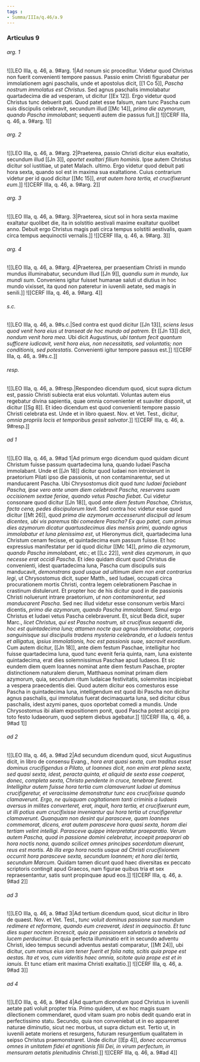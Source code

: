 ```yaml
---
tags : 
- Summa/IIIa/q.46/a.9
---
```


### Articulus 9

###### arg. 1
![[LEO IIIa, q. 46, a. 9#arg. 1|Ad nonum sic proceditur. Videtur quod Christus non fuerit convenienti tempore passus. Passio enim Christi figurabatur per immolationem agni paschalis, unde et apostolus dicit, [[1 Co 5]], *Pascha nostrum immolatus est Christus*. Sed agnus paschalis immolabatur quartadecima die ad vesperam, ut dicitur [[Ex 12]]. Ergo videtur quod Christus tunc debuerit pati. Quod patet esse falsum, nam tunc Pascha cum suis discipulis celebravit, secundum illud [[Mc 14]], *prima die azymorum, quando Pascha immolabant*; sequenti autem die passus fuit.]]
![[CERF IIIa, q. 46, a. 9#arg. 1]]

###### arg. 2
![[LEO IIIa, q. 46, a. 9#arg. 2|Praeterea, passio Christi dicitur eius exaltatio, secundum illud [[Jn 3]], *oportet exaltari filium hominis*. Ipse autem Christus dicitur sol iustitiae, ut patet Malach. ultimo. Ergo videtur quod debuit pati hora sexta, quando sol est in maxima sua exaltatione. Cuius contrarium videtur per id quod dicitur [[Mc 15]], *erat autem hora tertia, et crucifixerunt eum*.]]
![[CERF IIIa, q. 46, a. 9#arg. 2]]

###### arg. 3
![[LEO IIIa, q. 46, a. 9#arg. 3|Praeterea, sicut sol in hora sexta maxime exaltatur quolibet die, ita in solstitio aestivali maxime exaltatur quolibet anno. Debuit ergo Christus magis pati circa tempus solstitii aestivalis, quam circa tempus aequinoctii vernalis.]]
![[CERF IIIa, q. 46, a. 9#arg. 3]]

###### arg. 4
![[LEO IIIa, q. 46, a. 9#arg. 4|Praeterea, per praesentiam Christi in mundo mundus illuminabatur, secundum illud [[Jn 9]], *quandiu sum in mundo, lux mundi sum*. Conveniens igitur fuisset humanae saluti ut diutius in hoc mundo vixisset, ita quod non pateretur in iuvenili aetate, sed magis in senili.]]
![[CERF IIIa, q. 46, a. 9#arg. 4]]

###### s.c.
![[LEO IIIa, q. 46, a. 9#s.c.|Sed contra est quod dicitur [[Jn 13]], *sciens Iesus quod venit hora eius ut transeat de hoc mundo ad patrem*. Et [[Jn 13]] dicit, *nondum venit hora mea*. Ubi dicit Augustinus, *ubi tantum fecit quantum sufficere iudicavit, venit hora eius, non necessitatis, sed voluntatis; non conditionis, sed potestatis*. Convenienti igitur tempore passus est.]]
![[CERF IIIa, q. 46, a. 9#s.c.]]

###### resp.
![[LEO IIIa, q. 46, a. 9#resp.|Respondeo dicendum quod, sicut supra dictum est, passio Christi subiecta erat eius voluntati. Voluntas autem eius regebatur divina sapientia, quae omnia convenienter et suaviter disponit, ut dicitur [[Sg 8]]. Et ideo dicendum est quod convenienti tempore passio Christi celebrata est. Unde et in libro quaest. Nov. et Vet. Test., dicitur, *omnia propriis locis et temporibus gessit salvator*.]]
![[CERF IIIa, q. 46, a. 9#resp.]]

###### ad 1
![[LEO IIIa, q. 46, a. 9#ad 1|Ad primum ergo dicendum quod quidam dicunt Christum fuisse passum quartadecima luna, quando Iudaei Pascha immolabant. Unde et [[Jn 18]] dicitur quod Iudaei non introierunt in praetorium Pilati ipso die passionis, ut non contaminarentur, sed ut manducarent Pascha. Ubi Chrysostomus dicit quod *tunc Iudaei faciebant Pascha, ipse vero ante unam diem celebravit Pascha, reservans suam occisionem sextae feriae, quando vetus Pascha fiebat*. Cui videtur consonare quod dicitur [[Jn 18]], quod *ante diem festum Paschae, Christus, facta cena, pedes discipulorum lavit*. Sed contra hoc videtur esse quod dicitur [[Mt 26]], quod *prima die azymorum accesserunt discipuli ad Iesum dicentes, ubi vis paremus tibi comedere Pascha? Ex quo patet, cum primus dies azymorum dicatur quartusdecimus dies mensis primi, quando agnus immolabatur et luna plenissima est*, ut Hieronymus dicit, quartadecima luna Christum cenam fecisse, et quintadecima eum passum fuisse. Et hoc expressius manifestatur per id quod dicitur [[Mc 14]], *primo die azymorum, quando Pascha immolabant*, etc.; et [[Lc 22]], *venit dies azymorum, in quo necesse erat occidi Pascha*. Et ideo quidam dicunt quod Christus die convenienti, idest quartadecima luna, Pascha cum discipulis suis manducavit, *demonstrans quod usque ad ultimum diem non erat contrarius legi*, ut Chrysostomus dicit, super Matth., sed Iudaei, occupati circa procurationem mortis Christi, contra legem celebrationem Paschae in crastinum distulerunt. Et propter hoc de his dicitur quod in die passionis Christi noluerunt intrare praetorium, *ut non contaminarentur, sed manducarent Pascha*. Sed nec illud videtur esse consonum verbis Marci dicentis, *primo die azymorum, quando Pascha immolabant*. Simul ergo Christus et Iudaei vetus Pascha celebraverunt. Et, sicut Beda dicit, super Marc., *licet Christus, qui est Pascha nostrum, sit crucifixus sequenti die, hoc est quintadecima luna; attamen nocte qua agnus immolabatur, corporis sanguinisque sui discipulis tradens mysteria celebranda, et a Iudaeis tentus et alligatus, ipsius immolationis, hoc est passionis suae, sacravit exordium*. Cum autem dicitur, [[Jn 18]], ante diem festum Paschae, intelligitur hoc fuisse quartadecima luna, quod tunc evenit feria quinta, nam, luna existente quintadecima, erat dies solemnissimus Paschae apud Iudaeos. Et sic eundem diem quem Ioannes nominat ante diem festum Paschae, propter distinctionem naturalem dierum, Matthaeus nominat primam diem azymorum, quia, secundum ritum Iudaicae festivitatis, solemnitas incipiebat a vespera praecedentis diei. Quod autem dicitur eos comesturos esse Pascha in quintadecima luna, intelligendum est quod ibi Pascha non dicitur agnus paschalis, qui immolatus fuerat decimaquarta luna, sed dicitur cibus paschalis, idest azymi panes, quos oportebat comedi a mundis. Unde Chrysostomus ibi aliam expositionem ponit, quod Pascha potest accipi pro toto festo Iudaeorum, quod septem diebus agebatur.]]
![[CERF IIIa, q. 46, a. 9#ad 1]]

###### ad 2
![[LEO IIIa, q. 46, a. 9#ad 2|Ad secundum dicendum quod, sicut Augustinus dicit, in libro de consensu Evang., *hora erat quasi sexta, cum traditus esset dominus crucifigendus a Pilato, ut Ioannes dicit, non enim erat plena sexta, sed quasi sexta, idest, peracta quinta, et aliquid de sexta esse coeperat, donec, completa sexta, Christo pendente in cruce, tenebrae fierent. Intelligitur autem fuisse hora tertia cum clamaverunt Iudaei ut dominus crucifigeretur, et veracissime demonstratur tunc eos crucifixisse quando clamaverunt. Ergo, ne quisquam cogitationem tanti criminis a Iudaeis aversus in milites converteret, erat, inquit, hora tertia, et crucifixerunt eum, ut illi potius eum crucifixisse inveniantur qui hora tertia ut crucifigeretur clamaverunt. Quanquam non desint qui parasceve, quam Ioannes commemorat, dicens, erat autem parasceve hora quasi sexta, horam diei tertiam velint intelligi. Parasceve quippe interpretatur praeparatio. Verum autem Pascha, quod in passione domini celebratur, incoepit praeparari ab hora noctis nona, quando scilicet omnes principes sacerdotum dixerunt, reus est mortis. Ab illa ergo hora noctis usque ad Christi crucifixionem occurrit hora parasceve sexta, secundum Ioannem; et hora diei tertia, secundum Marcum*. Quidam tamen dicunt quod haec diversitas ex peccato scriptoris contingit apud Graecos, nam figurae quibus tria et sex repraesentantur, satis sunt propinquae apud eos.]]
![[CERF IIIa, q. 46, a. 9#ad 2]]

###### ad 3
![[LEO IIIa, q. 46, a. 9#ad 3|Ad tertium dicendum quod, sicut dicitur in libro de quaest. Nov. et Vet. Test., *tunc voluit dominus passione sua mundum redimere et reformare, quando eum creaverat, idest in aequinoctio. Et tunc dies super noctem increscit, quia per passionem salvatoris a tenebris ad lucem perducimur*. Et quia perfecta illuminatio erit in secundo adventu Christi, ideo tempus secundi adventus aestati comparatur, [[Mt 24]], ubi dicitur, *cum ramus eius iam tener fuerit et folia nata, scitis quia prope est aestas. Ita et vos, cum videritis haec omnia, scitote quia prope est et in ianuis*. Et tunc etiam erit maxima Christi exaltatio.]]
![[CERF IIIa, q. 46, a. 9#ad 3]]

###### ad 4
![[LEO IIIa, q. 46, a. 9#ad 4|Ad quartum dicendum quod Christus in iuvenili aetate pati voluit propter tria. Primo quidem, ut ex hoc magis suam dilectionem commendaret, quod vitam suam pro nobis dedit quando erat in perfectissimo statu. Secundo, quia non conveniebat ut in eo appareret naturae diminutio, sicut nec morbus, ut supra dictum est. Tertio ut, in iuvenili aetate moriens et resurgens, futuram resurgentium qualitatem in seipso Christus praemonstraret. Unde dicitur [[Ep 4]], *donec occurramus omnes in unitatem fidei et agnitionis filii Dei, in virum perfectum, in mensuram aetatis plenitudinis Christi*.]]
![[CERF IIIa, q. 46, a. 9#ad 4]]


